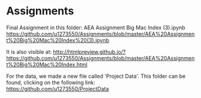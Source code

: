 # Assignments
Final Assignment in this folder:
AEA Assignment Big Mac Index (3).ipynb
https://github.com/u1273550/Assignments/blob/master/AEA%20Assignment%20Big%20Mac%20Index%20(3).ipynb

It is also visible at:
http://htmlpreview.github.io/?https://github.com/u1273550/Assignments/blob/master/AEA%20Assignment%20Big%20Mac%20Index.html

For the data, we made a new file called 'Project Data'. This folder can be found, clicking on the following link:
https://github.com/u1273550/ProjectData
